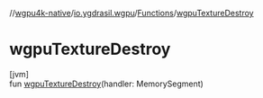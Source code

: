 //[wgpu4k-native](../../../index.md)/[io.ygdrasil.wgpu](../index.md)/[Functions](index.md)/[wgpuTextureDestroy](wgpu-texture-destroy.md)

# wgpuTextureDestroy

[jvm]\
fun [wgpuTextureDestroy](wgpu-texture-destroy.md)(handler: MemorySegment)